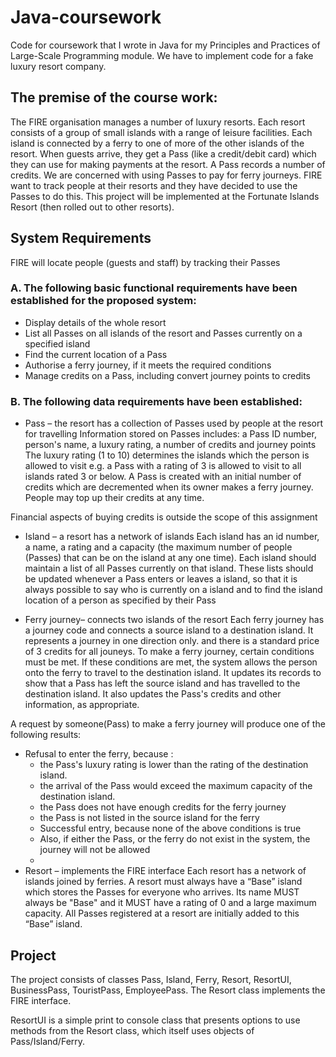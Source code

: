 # Java-coursework
Code for coursework that I wrote in Java for my Principles and Practices of Large-Scale Programming module. We have to implement code for a fake luxury resort company.


## The premise of the course work:

The FIRE organisation manages a number of luxury resorts. Each resort consists of a group of small
islands with a range of leisure facilities. Each island is connected by a ferry to one of more of the other
islands of the resort. When guests arrive, they get a Pass (like a credit/debit card) which they can use for
making payments at the resort. A Pass records a number of credits. We are concerned with using Passes
to pay for ferry journeys. FIRE want to track people at their resorts and they have decided to use the
Passes to do this. This project will be implemented at the Fortunate Islands Resort (then rolled out to other
resorts).


## System Requirements

FIRE will locate people (guests and staff) by tracking their Passes

### A. The following basic functional requirements have been established for the proposed system:

- Display details of the whole resort
- List all Passes on all islands of the resort and Passes currently on a specified island
- Find the current location of a Pass
- Authorise a ferry journey, if it meets the required conditions
- Manage credits on a Pass, including convert journey points to credits


### B. The following data requirements have been established:

- Pass – the resort has a collection of Passes used by people at the resort for travelling
Information stored on Passes includes: a Pass ID number, person's name, a luxury rating, a number
of credits and journey points
The luxury rating (1 to 10) determines the islands which the person is allowed to visit e.g. a Pass
with a rating of 3 is allowed to visit to all islands rated 3 or below. A Pass is created with an initial
number of credits which are decremented when its owner makes a ferry journey. People may top up
their credits at any time.

Financial aspects of buying credits is outside the scope of this assignment

- Island – a resort has a network of islands
Each island has an id number, a name, a rating and a capacity (the maximum number of people
(Passes) that can be on the island at any one time). Each island should maintain a list of all Passes
currently on that island. These lists should be updated whenever a Pass enters or leaves a island,
so that it is always possible to say who is currently on a island and to find the island location of a
person as specified by their Pass

- Ferry journey– connects two islands of the resort
Each ferry journey has a journey code and connects a source island to a destination island. It
represents a journey in one direction only. and there is a standard price of 3 credits for all jouneys.
To make a ferry journey, certain conditions must be met. If these conditions are met, the system
allows the person onto the ferry to travel to the destination island. It updates its records to show that
a Pass has left the source island and has travelled to the destination island. It also updates the
Pass's credits and other information, as appropriate.

A request by someone(Pass) to make a ferry journey will produce one of the following results:
- Refusal to enter the ferry, because :
    - the Pass's luxury rating is lower than the rating of the destination island.
    - the arrival of the Pass would exceed the maximum capacity of the destination island.
    - the Pass does not have enough credits for the ferry journey
    - the Pass is not listed in the source island for the ferry
    - Successful entry, because none of the above conditions is true
    - Also, if either the Pass, or the ferry do not exist in the system, the journey will not be allowed
    - 
- Resort – implements the FIRE interface
Each resort has a network of islands joined by ferries. A resort must always have a “Base” island
which stores the Passes for everyone who arrives. Its name MUST always be "Base" and it MUST
have a rating of 0 and a large maximum capacity. All Passes registered at a resort are initially
added to this “Base” island.


## Project

The project consists of classes Pass, Island, Ferry, Resort, ResortUI, BusinessPass, TouristPass, EmployeePass. The Resort class implements the FIRE interface.

ResortUI is a simple print to console class that presents options to use methods from the Resort class, which itself uses objects of Pass/Island/Ferry.

